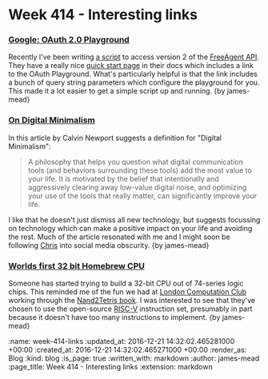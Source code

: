 Week 414 - Interesting links
============================

### [Google: OAuth 2.0 Playground](https://developers.google.com/oauthplayground/)

Recently I've been writing [a script][freeagent-scripts] to access version 2 of the [FreeAgent API][]. They have a really nice [quick start page][freeagent-quickstart] in their docs which includes a link to the OAuth Playground. What's particularly helpful is that the link includes a bunch of query string parameters which configure the playground for you. This made it a lot easier to get a simple script up and running. {by james-mead}

[freeagent-scripts]: https://github.com/freerange/freeagent-scripts
[FreeAgent API]: https://dev.freeagent.com/
[freeagent-quickstart]: https://dev.freeagent.com/docs/quick_start


### [On Digital Minimalism](http://calnewport.com/blog/2016/12/18/on-digital-minimalism/)

In this article by Calvin Newport suggests a definition for "Digital Minimalism":

> A philosophy that helps you question what digital communication tools (and behaviors surrounding these tools) add the most value to your life. It is motivated by the belief that intentionally and aggressively clearing away low-value digital noise, and optimizing your use of the tools that really matter, can significantly improve your life.

I like that he doesn't just dismiss all new technology, but suggests focussing on technology which can make a positive impact on your life and avoiding the rest. Much of the article resonated with me and I might soon be following [Chris][] into social media obscurity. {by james-mead}

[Chris]: /chris-roos


### [Worlds first 32 bit Homebrew CPU](https://hackaday.io/project/18491-worlds-first-32-bit-homebrew-cpu)

Someone has started trying to build a 32-bit CPU out of 74-series logic chips. This reminded me of the fun we had at [London Computation Club][] working through the [Nand2Tetris book][]. I was interested to see that they've chosen to use the open-source [RISC-V][] instruction set, presumably in part because it doesn't have too many instructions to implement. {by james-mead}

[London Computation Club]: http://london.computation.club/
[Nand2Tetris book]: http://www.nand2tetris.org/book.php
[RISC-V]: https://riscv.org/

:name: week-414-links
:updated_at: 2016-12-21 14:32:02.465281000 +00:00
:created_at: 2016-12-21 14:32:02.465271000 +00:00
:render_as: Blog
:kind: blog
:is_page: true
:written_with: markdown
:author: james-mead
:page_title: Week 414 - Interesting links
:extension: markdown
